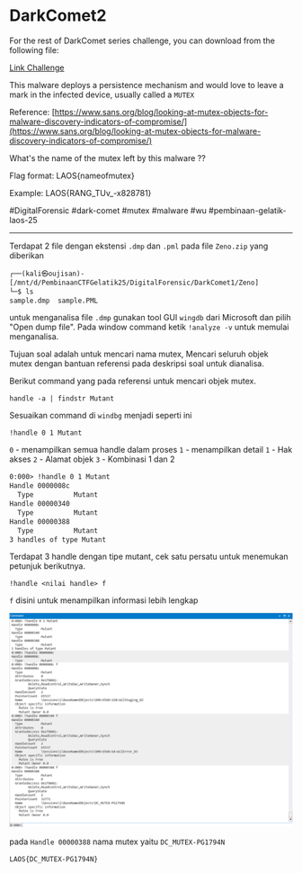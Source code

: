 # DarkComet2
For the rest of DarkComet series challenge, you can download from the following file: 

[Link Challenge](https://binusianorg-my.sharepoint.com/personal/felix_alexander_binus_ac_id/_layouts/15/guestaccess.aspx?share=EiA_PvWflgxHq8daNfsiT88B0Pdj28WlAEB-APgyIByK8Q&e=AHS1bJ)

This malware deploys a persistence mechanism and would love to leave a mark in the infected device, usually called a `MUTEX`

Reference: [https://www.sans.org/blog/looking-at-mutex-objects-for-malware-discovery-indicators-of-compromise/](https://www.sans.org/blog/looking-at-mutex-objects-for-malware-discovery-indicators-of-compromise/)

What's the name of the mutex left by this malware ??

Flag format: LAOS{nameofmutex}

Example: LAOS{RANG_TUv_-x828781}

#DigitalForensic #dark-comet #mutex #malware #wu #pembinaan-gelatik-laos-25
___
Terdapat 2 file dengan ekstensi `.dmp` dan `.pml` pada file `Zeno.zip` yang diberikan
```
┌──(kali㉿oujisan)-[/mnt/d/PembinaanCTFGelatik25/DigitalForensic/DarkComet1/Zeno]
└─$ ls
sample.dmp  sample.PML
```

untuk menganalisa file `.dmp` gunakan tool GUI `wingdb` dari Microsoft dan pilih "Open dump file". Pada window command ketik `!analyze -v` untuk memulai menganalisa.

Tujuan soal adalah untuk mencari nama mutex, Mencari seluruh objek mutex dengan bantuan referensi pada deskripsi soal untuk dianalisa.

Berikut command yang pada referensi untuk mencari objek mutex.
```
handle -a | findstr Mutant
```
Sesuaikan command di `windbg` menjadi seperti ini
```
!handle 0 1 Mutant
```

`0` - menampilkan semua handle dalam proses
`1` - menampilkan detail
	`1` - Hak akses
	`2` - Alamat objek
	`3` - Kombinasi 1 dan 2

```
0:000> !handle 0 1 Mutant
Handle 0000008c
  Type         	Mutant
Handle 00000340
  Type         	Mutant
Handle 00000388
  Type         	Mutant
3 handles of type Mutant
```

Terdapat 3 handle dengan tipe mutant, cek satu persatu untuk menemukan petunjuk berikutnya.
```
!handle <nilai handle> f
```

`f` disini untuk menampilkan informasi lebih lengkap

![windbg](./img/windbg.png)

pada `Handle 00000388` nama mutex yaitu `DC_MUTEX-PG1794N`

```
LAOS{DC_MUTEX-PG1794N}
```
